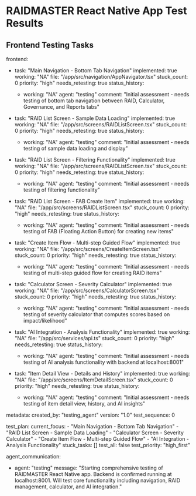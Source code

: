 # RAIDMASTER React Native App Test Results

## Frontend Testing Tasks

frontend:
  - task: "Main Navigation - Bottom Tab Navigation"
    implemented: true
    working: "NA"
    file: "/app/src/navigation/AppNavigator.tsx"
    stuck_count: 0
    priority: "high"
    needs_retesting: true
    status_history:
      - working: "NA"
        agent: "testing"
        comment: "Initial assessment - needs testing of bottom tab navigation between RAID, Calculator, Governance, and Reports tabs"

  - task: "RAID List Screen - Sample Data Loading"
    implemented: true
    working: "NA"
    file: "/app/src/screens/RAIDListScreen.tsx"
    stuck_count: 0
    priority: "high"
    needs_retesting: true
    status_history:
      - working: "NA"
        agent: "testing"
        comment: "Initial assessment - needs testing of sample data loading and display"

  - task: "RAID List Screen - Filtering Functionality"
    implemented: true
    working: "NA"
    file: "/app/src/screens/RAIDListScreen.tsx"
    stuck_count: 0
    priority: "high"
    needs_retesting: true
    status_history:
      - working: "NA"
        agent: "testing"
        comment: "Initial assessment - needs testing of filtering functionality"

  - task: "RAID List Screen - FAB Create Item"
    implemented: true
    working: "NA"
    file: "/app/src/screens/RAIDListScreen.tsx"
    stuck_count: 0
    priority: "high"
    needs_retesting: true
    status_history:
      - working: "NA"
        agent: "testing"
        comment: "Initial assessment - needs testing of FAB (Floating Action Button) for creating new items"

  - task: "Create Item Flow - Multi-step Guided Flow"
    implemented: true
    working: "NA"
    file: "/app/src/screens/CreateItemScreen.tsx"
    stuck_count: 0
    priority: "high"
    needs_retesting: true
    status_history:
      - working: "NA"
        agent: "testing"
        comment: "Initial assessment - needs testing of multi-step guided flow for creating RAID items"

  - task: "Calculator Screen - Severity Calculator"
    implemented: true
    working: "NA"
    file: "/app/src/screens/CalculatorScreen.tsx"
    stuck_count: 0
    priority: "high"
    needs_retesting: true
    status_history:
      - working: "NA"
        agent: "testing"
        comment: "Initial assessment - needs testing of severity calculator that computes scores based on impact/likelihood"

  - task: "AI Integration - Analysis Functionality"
    implemented: true
    working: "NA"
    file: "/app/src/services/api.ts"
    stuck_count: 0
    priority: "high"
    needs_retesting: true
    status_history:
      - working: "NA"
        agent: "testing"
        comment: "Initial assessment - needs testing of AI analysis functionality with backend at localhost:8001"

  - task: "Item Detail View - Details and History"
    implemented: true
    working: "NA"
    file: "/app/src/screens/ItemDetailScreen.tsx"
    stuck_count: 0
    priority: "high"
    needs_retesting: true
    status_history:
      - working: "NA"
        agent: "testing"
        comment: "Initial assessment - needs testing of item detail view, history, and AI insights"

metadata:
  created_by: "testing_agent"
  version: "1.0"
  test_sequence: 0

test_plan:
  current_focus:
    - "Main Navigation - Bottom Tab Navigation"
    - "RAID List Screen - Sample Data Loading"
    - "Calculator Screen - Severity Calculator"
    - "Create Item Flow - Multi-step Guided Flow"
    - "AI Integration - Analysis Functionality"
  stuck_tasks: []
  test_all: false
  test_priority: "high_first"

agent_communication:
  - agent: "testing"
    message: "Starting comprehensive testing of RAIDMASTER React Native app. Backend is confirmed running at localhost:8001. Will test core functionality including navigation, RAID management, calculator, and AI integration."